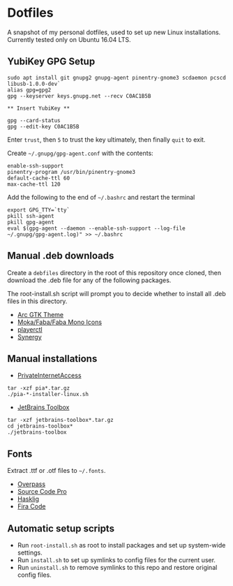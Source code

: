 Dotfiles
========

A snapshot of my personal dotfiles, used to set up new Linux installations. Currently tested only on Ubuntu 16.04 LTS.


YubiKey GPG Setup
-----------------

```
sudo apt install git gnupg2 gnupg-agent pinentry-gnome3 scdaemon pcscd libusb-1.0.0-dev`
alias gpg=gpg2
gpg --keyserver keys.gnupg.net --recv C0AC1B5B

** Insert YubiKey **

gpg --card-status
gpg --edit-key C0AC1B5B
```
Enter `trust`, then `5` to trust the key ultimately, then finally `quit` to exit.


Create `~/.gnupg/gpg-agent.conf` with the contents:
```
enable-ssh-support
pinentry-program /usr/bin/pinentry-gnome3
default-cache-ttl 60
max-cache-ttl 120
```
Add the following to the end of `~/.bashrc` and restart the terminal
```
export GPG_TTY=`tty`
pkill ssh-agent
pkill gpg-agent
eval $(gpg-agent --daemon --enable-ssh-support --log-file ~/.gnupg/gpg-agent.log)" >> ~/.bashrc
```


Manual .deb downloads
---------------------

Create a `debfiles` directory in the root of this repository once cloned, then download the .deb file for any of the following packages.

The root-install.sh script will prompt you to decide whether to install all .deb files in this directory.

* [Arc GTK Theme](https://github.com/horst3180/arc-theme/releases)
* [Moka/Faba/Faba Mono Icons](https://snwh.org/moka/download)
* [playerctl](https://github.com/acrisci/playerctl/releases)
* [Synergy](https://symless.com/synergy/downloads)


Manual installations
--------------------

* [PrivateInternetAccess](https://www.privateinternetaccess.com/installer/download_installer_linux)
```
tar -xzf pia*.tar.gz
./pia-*-installer-linux.sh
```

* [JetBrains Toolbox](https://www.jetbrains.com/toolbox/app/)
```
tar -xzf jetbrains-toolbox*.tar.gz
cd jetbrains-toolbox*
./jetbrains-toolbox
```


Fonts
-----

Extract .ttf or .otf files to `~/.fonts`.

* [Overpass](http://overpassfont.org/)
* [Source Code Pro](https://github.com/adobe-fonts/source-code-pro/releases)
* [Hasklig](https://github.com/i-tu/Hasklig/releases)
* [Fira Code](https://github.com/tonsky/FiraCode/releases)


Automatic setup scripts
-----------------------
* Run `root-install.sh` as root to install packages and set up system-wide settings.
* Run `install.sh` to set up symlinks to config files for the current user.
* Run `uninstall.sh` to remove symlinks to this repo and restore original config files.
